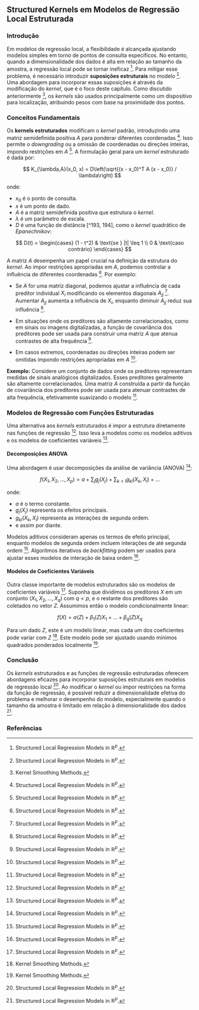 ## Structured Kernels em Modelos de Regressão Local Estruturada

### Introdução
Em modelos de regressão local, a flexibilidade é alcançada ajustando modelos simples em torno de pontos de consulta específicos. No entanto, quando a dimensionalidade dos dados é alta em relação ao tamanho da amostra, a regressão local pode se tornar ineficaz [^201]. Para mitigar esse problema, é necessário introduzir **suposições estruturais** no modelo [^201]. Uma abordagem para incorporar essas suposições é através da modificação do *kernel*, que é o foco deste capítulo. Como discutido anteriormente [^191], os *kernels* são usados principalmente como um dispositivo para localização, atribuindo pesos com base na proximidade dos pontos.

### Conceitos Fundamentais
Os **kernels estruturados** modificam o *kernel* padrão, introduzindo uma matriz semidefinida positiva *A* para ponderar diferentes coordenadas [^203]. Isso permite o *downgrading* ou a omissão de coordenadas ou direções inteiras, impondo restrições em *A* [^203]. A formulação geral para um *kernel* estruturado é dada por:

$$ K_{\lambda,A}(x_0, x) = D\left(\sqrt{(x - x_0)^T A (x - x_0)} / \lambda\right) $$

onde:
- $x_0$ é o ponto de consulta.
- $x$ é um ponto de dado.
- *A* é a matriz semidefinida positiva que estrutura o *kernel*.
- $\lambda$ é um parâmetro de escala.
- *D* é uma função de distância [^193, 194], como o *kernel* quadrático de *Epanechnikov*:

$$ D(t) = \begin{cases} (1 - t^2) & \text{se } |t| \leq 1 \\ 0 & \text{caso contrário} \end{cases} $$

A matriz *A* desempenha um papel crucial na definição da estrutura do *kernel*. Ao impor restrições apropriadas em *A*, podemos controlar a influência de diferentes coordenadas [^203]. Por exemplo:

*   Se *A* for uma matriz diagonal, podemos ajustar a influência de cada preditor individual $X_i$ modificando os elementos diagonais $A_{jj}$ [^203]. Aumentar $A_{jj}$ aumenta a influência de $X_i$, enquanto diminuir $A_{jj}$ reduz sua influência [^203].

*   Em situações onde os preditores são altamente correlacionados, como em sinais ou imagens digitalizadas, a função de covariância dos preditores pode ser usada para construir uma matriz *A* que atenua contrastes de alta frequência [^203].

*   Em casos extremos, coordenadas ou direções inteiras podem ser omitidas impondo restrições apropriadas em *A* [^203].

**Exemplo:**
Considere um conjunto de dados onde os preditores representam medidas de sinais analógicos digitalizados. Esses preditores geralmente são altamente correlacionados. Uma matriz *A* construída a partir da função de covariância dos preditores pode ser usada para atenuar contrastes de alta frequência, efetivamente suavizando o modelo [^203].

### Modelos de Regressão com Funções Estruturadas
Uma alternativa aos *kernels* estruturados é impor a estrutura diretamente nas funções de regressão [^203]. Isso leva a modelos como os modelos aditivos e os modelos de coeficientes variáveis [^203].

#### Decomposições ANOVA
Uma abordagem é usar decomposições da análise de variância (ANOVA) [^203]:

$$ f(X_1, X_2, ..., X_p) = a + \sum_j g_j(X_j) + \sum_{k<l} g_{kl}(X_k, X_l) + ... $$

onde:
- $a$ é o termo constante.
- $g_j(X_j)$ representa os efeitos principais.
- $g_{kl}(X_k, X_l)$ representa as interações de segunda ordem.
- e assim por diante.

Modelos aditivos consideram apenas os termos de efeito principal, enquanto modelos de segunda ordem incluem interações de até segunda ordem [^203]. Algoritmos iterativos de *backfitting* podem ser usados para ajustar esses modelos de interação de baixa ordem [^203].

#### Modelos de Coeficientes Variáveis
Outra classe importante de modelos estruturados são os modelos de coeficientes variáveis [^203]. Suponha que dividimos os preditores *X* em um conjunto $(X_1, X_2, ..., X_q)$ com $q < p$, e o restante dos preditores são coletados no vetor *Z*. Assumimos então o modelo condicionalmente linear:

$$ f(X) = \alpha(Z) + \beta_1(Z)X_1 + ... + \beta_q(Z)X_q $$

Para um dado *Z*, este é um modelo linear, mas cada um dos coeficientes pode variar com *Z* [^204]. Este modelo pode ser ajustado usando mínimos quadrados ponderados localmente [^204].

### Conclusão
Os *kernels* estruturados e as funções de regressão estruturadas oferecem abordagens eficazes para incorporar suposições estruturais em modelos de regressão local [^201]. Ao modificar o *kernel* ou impor restrições na forma da função de regressão, é possível reduzir a dimensionalidade efetiva do problema e melhorar o desempenho do modelo, especialmente quando o tamanho da amostra é limitado em relação à dimensionalidade dos dados [^201].

### Referências
[^191]: Kernel Smoothing Methods.
[^193]: One-Dimensional Kernel Smoothers.
[^194]: Kernel Smoothing Methods.
[^201]: Structured Local Regression Models in $\mathbb{R}^p$.
[^203]: Structured Local Regression Models in $\mathbb{R}^p$.
[^204]: Kernel Smoothing Methods.
<!-- END -->